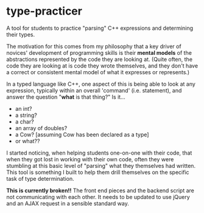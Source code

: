 # type-practicer

A tool for students to practice "parsing" C++ expressions and determining
their types.

The motivation for this comes from my philosophy that a key driver of novices'
development of programming skills is their **mental models** of the abstractions 
represented by the code they are looking at. (Quite often, the code they are looking
at is code they wrote themselves, and they don't have a correct or consistent mental
model of what it expresses or represents.)

In a typed language like C++, one
aspect of this is being able to look at any expression, typically within an overall
'command' (i.e. statement), and answer the question "**what** is that thing?"
Is it...
- an int?
- a string?
- a char?
- an array of doubles?
- a Cow? [assuming Cow has been declared as a type]
- or what??

I started noticing, when helping students one-on-one with their code, that when they
got lost in working with their own code, often they were stumbling at this basic level
of "parsing" what they themselves had written. This tool is something I built to
help them drill themselves on the specific task of type determination.

**This is currently broken!!** The front end pieces and the backend script are not communicating
with each other. It needs to be updated to use jQuery and an AJAX request in a sensible
standard way.
